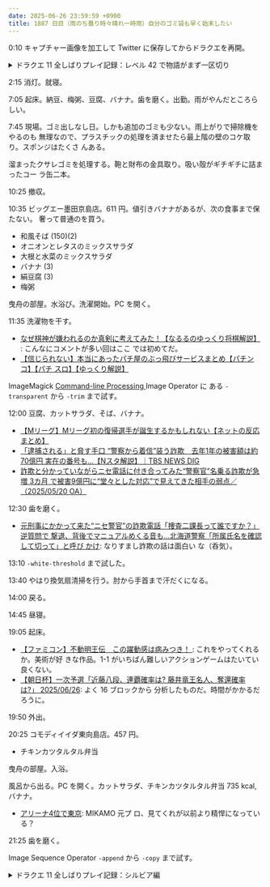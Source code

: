 ```yaml
---
date: 2025-06-26 23:59:59 +0900
title: 1887 日目（雨のち曇り時々晴れ一時雨）自分のゴミ袋も早く始末したい
---
```


0:10 キャプチャー画像を加工して Twitter に保存してからドラクエを再開。

<details><summary>ドラクエ 11 全しばりプレイ記録：レベル 42 で物語がまず一区切り</summary>
<p>始祖の森の頂上付近でキースドラゴンを一時間半ほど狩る。
経験値はまだ得られるがさすがに飽きたので先に進む。</p>

<p>命の大樹。中核部で長めのイベント。ホメロス戦はいちおう真面目に戦う。
長い映像が再生されるのでじっくり鑑賞する。子守唄などを経てシルビアの章が開演。
港街の教会でセーブして今晩は終了。ここまでレベルを上げたから、章のラストまで大丈夫だろう。</p>
</details>

2:15 消灯。就寝。

7:05 起床。納豆、梅粥、豆腐、バナナ。歯を磨く。出勤。雨がやんだところらしい。

7:45 現場。ゴミ出しなし日。しかも追加のゴミも少ない。雨上がりで掃除機をやるのも
無理なので、プラスチックの処理を済ませたら最上階の壁のコケ取り。スポンジはたくさ
んある。

溜まったクサレゴミを処理する。鞄と財布の金具取り。吸い殻がギチギチに詰まったコー
ラ缶二本。

10:25 撤収。

10:35 ビッグエー墨田京島店。611 円。値引きバナナがあるが、次の食事まで保たない。
奢って普通のを買う。

* 和風そば (150)(2)
* オニオンとレタスのミックスサラダ
* 大根と水菜のミックスサラダ
* バナナ (3)
* 絹豆腐 (3)
* 梅粥

曳舟の部屋。水浴び。洗濯開始。PC を開く。

11:35 洗濯物を干す。

* [なぜ棋神が嫌われるのか真剣に考えてみた！【なるるのゆっくり将棋解説】
  ](https://www.youtube.com/watch?v=NbKoR8Ckgr0): こんなにコメントが多い回はここ
  では初めてだ。
* [【信じられない】本当にあったパチ屋のぶっ飛びサービスまとめ【パチンコ】【パチ
  スロ】【ゆっくり解説】](https://www.youtube.com/watch?v=UaipAJizEdM)

ImageMagick [Command-line Processing
](https://imagemagick.org/script/command-line-processing.php) Image Operator に
ある `-transparent` から `-trim` まで試す。

12:00 豆腐、カットサラダ、そば、バナナ。

* [【Mリーグ】Mリーグ初の復帰選手が誕生するかもしれない【ネットの反応まとめ】
  ](https://www.youtube.com/watch?v=9dcznVKDhK0)
* [「逮捕される」と脅す手口 “警察から着信”装う詐欺　去年1年の被害額は約70億円
  実在の番号も…【Nスタ解説】｜TBS NEWS DIG
  ](https://www.youtube.com/watch?v=fwUVGWS0ims)
* [詐欺と分かっていながらニセ電話に付き合ってみた“警察官”名乗る詐欺が急増 3カ月
  で被害9億円に“堂々とした対応”で見えてきた相手の弱点／（2025/05/20 OA）
  ](https://www.youtube.com/watch?v=Ior09qVQqvg)

12:30 歯を磨く。

* [元刑事にかかって来た“ニセ警官”の詐欺電話「捜査二課長って誰ですか？」逆質問で
  撃退、背後でマニュアルめくる音も…北海道警察「所属氏名を確認して切って」と呼び
  かけ](https://www.youtube.com/watch?v=187Sjt6qJXc): なりすまし詐欺の話は面白い
  な（呑気）。

13:10 `-white-threshold` まで試した。

13:40 やはり換気扇清掃を行う。肘から手首まで汗だくになる。

14:00 戻る。

14:45 昼寝。

19:05 起床。

* [【ファミコン】不動明王伝　この躍動感は病みつき！
  ](https://www.youtube.com/watch?v=A-onG2OuhT8): これをやってくれるか。美術が好
  きな作品。1-1 がいちばん難しいアクションゲームはたいてい良くない。
* [【朝日杯】一次予選「近藤八段、連覇確率は? 藤井竜王名人、奪還確率は?」
  2025/06/26](https://www.youtube.com/watch?v=lIjzQe42kSM): よく 16 ブロックから
  分析したものだ。時間がかかるだろうに。

19:50 外出。

20:25 コモディイイダ東向島店。457 円。

* チキンカツタルタル弁当

曳舟の部屋。入浴。

風呂から出る。PC を開く。カットサラダ、チキンカツタルタル弁当 735 kcal, バナナ。

* [アリーナ4位で東京](https://www.youtube.com/watch?v=9B1ibuSVOC8): MIKAMO 元プ
  ロ、見てくれが以前より精悍になっている？

21:25 歯を磨く。

Image Sequence Operator `-append` から `-copy` まで試す。

<details><summary>ドラクエ 11 全しばりプレイ記録：シルビア編</summary>
<p>レベル 42 のまま進行することになるはず。
街を出て普通のザコのとらおとこを倒したらネコのかぶりものをゲッツ。しかし、遅かった……。</p>

<p>このシナリオは仲間がたくさん増えて感じがたいへん良い。なかま画面やキャンプのようすが賑やかだ。</p>

<p>砂漠の地図を埋める最大の障害、さばくクジラ。二回挑んだがどちらも全滅。後でもう一回やりたい。
とりあえず火山地帯のキャンプでセーブして休憩。</p>
</details>
